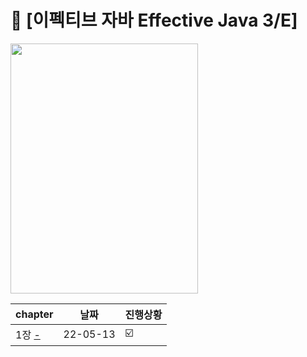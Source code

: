 # 📘 [이펙티브 자바 Effective Java 3/E] 
<a href="http://www.yes24.com/Product/Goods/65551284">
 <img src="https://user-images.githubusercontent.com/55049159/166135790-cf61745f-b0a0-4a0c-b87e-ecacabc0e5b9.png" style="width:300px;height:400px"/>
  </a>
<br>

|chapter|날짜|진행상황|
|------|---|---|
|1장  <a href="#">-</a>|22-05-13|☑️|

                
